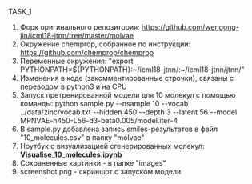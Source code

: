 TASK_1

1. Форк оригинального репозитория: https://github.com/wengong-jin/icml18-jtnn/tree/master/molvae
2. Окружение chemprop, собранное по инструкции: https://github.com/chemprop/chemprop
3. Переменные окружения: "export PYTHONPATH=${PYTHONPATH}:~/icml18-jtnn/:~/icml18-jtnn/jtnn/"
4. Изменения в коде (закомментированные строчки), связаны с переводом в python3 и на CPU
5. Запуск претренированной модели для 10 молекул с помощью команды: 
python sample.py --nsample 10 --vocab ../data/zinc/vocab.txt --hidden 450 --depth 3 --latent 56 --model MPNVAE-h450-L56-d3-beta0.005/model.iter-4
6. В sample.py добавлена запись smiles-результатов в файл "10_molecules.csv" в папку "molvae"
7. Ноутбук с визуализацией сгенерированных молекул: **Visualise_10_molecules.ipynb**
8. Сохраненные картинки - в папке "images"
9. screenshot.png - скриншот с запуском модели
